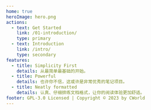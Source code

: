 ```yaml
---
home: true
heroImage: hero.png
actions:
  - text: Get Started
    link: /01-introduction/
    type: primary
  - text: Introduction
    link: /intro/
    type: secondary
features:
  - title: Simplicity First
    details: 从最简单最基础的开始。
  - title: Powerful
    details: 也许你不信，这或许是非常优秀的笔记项目。
  - title: Neatly formatted
    details: 认真、仔细排练文档格式，让你的阅读体验更加舒适。
footer: GPL-3.0 Licensed | Copyright © 2023 by CWorld
---
```

